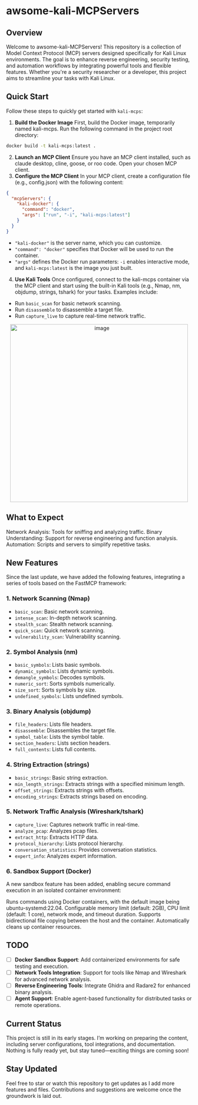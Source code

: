# awsome-kali-MCPServers

## Overview
Welcome to awsome-kali-MCPServers! This repository is a collection of Model Context Protocol (MCP) servers designed specifically for Kali Linux environments. The goal is to enhance reverse engineering, security testing, and automation workflows by integrating powerful tools and flexible features. Whether you're a security researcher or a developer, this project aims to streamline your tasks with Kali Linux.

## Quick Start
Follow these steps to quickly get started with `kali-mcps`:
1. **Build the Docker Image**
First, build the Docker image, temporarily named kali-mcps. Run the following command in the project root directory:
```bash
docker build -t kali-mcps:latest .
```
2. **Launch an MCP Client**
Ensure you have an MCP client installed, such as claude desktop, cline, goose, or roo code. Open your chosen MCP client.
3. **Configure the MCP Client**
In your MCP client, create a configuration file (e.g., config.json) with the following content:
```json
{
  "mcpServers": {
    "kali-docker": {
      "command": "docker",
      "args": ["run", "-i", "kali-mcps:latest"]
    }
  }
}
```
- `"kali-docker"` is the server name, which you can customize.
- `"command": "docker"` specifies that Docker will be used to run the container.
- `"args"` defines the Docker run parameters: `-i` enables interactive mode, and `kali-mcps:latest` is the image you just built.

4. **Use Kali Tools**
Once configured, connect to the kali-mcps container via the MCP client and start using the built-in Kali tools (e.g., Nmap, nm, objdump, strings, tshark) for your tasks. Examples include:
- Run `basic_scan` for basic network scanning.
- Run `disassemble` to disassemble a target file.
- Run `capture_live` to capture real-time network traffic.

<p align="center">
  <img width="482" alt="image" src="https://github.com/user-attachments/assets/0e9fff0a-059d-424b-bb36-450a1d11adf9" />
</p>

## What to Expect
Network Analysis: Tools for sniffing and analyzing traffic.
Binary Understanding: Support for reverse engineering and function analysis.
Automation: Scripts and servers to simplify repetitive tasks.

## New Features
Since the last update, we have added the following features, integrating a series of tools based on the FastMCP framework:

### 1. Network Scanning (Nmap)
- `basic_scan`: Basic network scanning.
- `intense_scan`: In-depth network scanning.
- `stealth_scan`: Stealth network scanning.
- `quick_scan`: Quick network scanning.
- `vulnerability_scan`: Vulnerability scanning.

### 2. Symbol Analysis (nm)
- `basic_symbols`: Lists basic symbols.
- `dynamic_symbols`: Lists dynamic symbols.
- `demangle_symbols`: Decodes symbols.
- `numeric_sort`: Sorts symbols numerically.
- `size_sort`: Sorts symbols by size.
- `undefined_symbols`: Lists undefined symbols.

### 3. Binary Analysis (objdump)
- `file_headers`: Lists file headers.
- `disassemble`: Disassembles the target file.
- `symbol_table`: Lists the symbol table.
- `section_headers`: Lists section headers.
- `full_contents`: Lists full contents.

### 4. String Extraction (strings)
- `basic_strings`: Basic string extraction.
- `min_length_strings`: Extracts strings with a specified minimum length.
- `offset_strings`: Extracts strings with offsets.
- `encoding_strings`: Extracts strings based on encoding.

### 5. Network Traffic Analysis (Wireshark/tshark)
- `capture_live`: Captures network traffic in real-time.
- `analyze_pcap`: Analyzes pcap files.
- `extract_http`: Extracts HTTP data.
- `protocol_hierarchy`: Lists protocol hierarchy.
- `conversation_statistics`: Provides conversation statistics.
- `expert_info`: Analyzes expert information.
### 6. Sandbox Support (Docker)
A new sandbox feature has been added, enabling secure command execution in an isolated container environment:

Runs commands using Docker containers, with the default image being ubuntu-systemd:22.04.
Configurable memory limit (default: 2GB), CPU limit (default: 1 core), network mode, and timeout duration.
Supports bidirectional file copying between the host and the container.
Automatically cleans up container resources.


## TODO
- [ ] **Docker Sandbox Support**: Add containerized environments for safe testing and execution.
- [ ] **Network Tools Integration**: Support for tools like Nmap and Wireshark for advanced network analysis.
- [ ] **Reverse Engineering Tools**: Integrate Ghidra and Radare2 for enhanced binary analysis.
- [ ] **Agent Support**: Enable agent-based functionality for distributed tasks or remote operations.
 
## Current Status
This project is still in its early stages. I’m working on preparing the content, including server configurations, tool integrations, and documentation. Nothing is fully ready yet, but stay tuned—exciting things are coming soon!

## Stay Updated
Feel free to star or watch this repository to get updates as I add more features and files. Contributions and suggestions are welcome once the groundwork is laid out.

